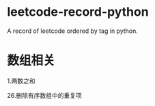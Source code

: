 # leetcode-record-python
A record of leetcode ordered by tag in python.

# 数组相关
1.两数之和

26.删除有序数组中的重复项
